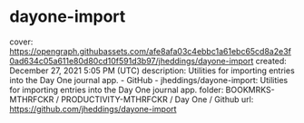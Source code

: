 # dayone-import

cover: https://opengraph.githubassets.com/afe8afa03c4ebbc1a61ebc65cd8a2e3f0ad634c05a611e80d80cd10f591d3b97/jheddings/dayone-import
created: December 27, 2021 5:05 PM (UTC)
description: Utilities for importing entries into the Day One journal app. - GitHub - jheddings/dayone-import: Utilities for importing entries into the Day One journal app.
folder: BOOKMRKS-MTHRFCKR / PRODUCTIVITY-MTHRFCKR / Day One / Github
url: https://github.com/jheddings/dayone-import
